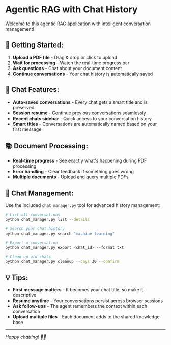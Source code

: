 # Agentic RAG with Chat History

Welcome to this agentic RAG application with intelligent conversation management!

## 🚀 **Getting Started:**

1. **Upload a PDF file** - Drag & drop or click to upload
2. **Wait for processing** - Watch the real-time progress bar
3. **Ask questions** - Chat about your document content
4. **Continue conversations** - Your chat history is automatically saved

## 💬 **Chat Features:**

- **Auto-saved conversations** - Every chat gets a smart title and is preserved
- **Session resume** - Continue previous conversations seamlessly  
- **Recent chats sidebar** - Quick access to your conversation history
- **Smart titles** - Conversations are automatically named based on your first message

## 📚 **Document Processing:**

- **Real-time progress** - See exactly what's happening during PDF processing
- **Error handling** - Clear feedback if something goes wrong
- **Multiple documents** - Upload and query multiple PDFs

## 🔧 **Chat Management:**

Use the included `chat_manager.py` tool for advanced history management:

```bash
# List all conversations
python chat_manager.py list --details

# Search your chat history  
python chat_manager.py search "machine learning"

# Export a conversation
python chat_manager.py export <chat_id> --format txt

# Clean up old chats
python chat_manager.py cleanup --days 30 --confirm
```

## 💡 **Tips:**

- **First message matters** - It becomes your chat title, so make it descriptive
- **Resume anytime** - Your conversations persist across browser sessions
- **Ask follow-ups** - The agent remembers the context within each conversation
- **Upload multiple files** - Each document adds to the shared knowledge base

---

*Happy chatting! 🤖📖*